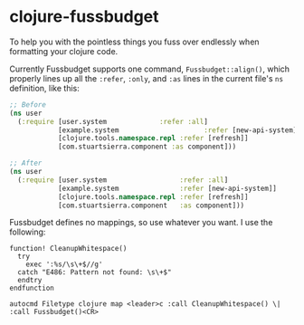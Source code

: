 # clojure-fussbudget

To help you with the pointless things you fuss over endlessly when formatting your clojure code.

Currently Fussbudget supports one command, `Fussbudget::align()`, which properly lines up all the `:refer`, `:only`, and `:as` lines in the current file's `ns` definition, like this:

```clojure
;; Before
(ns user
  (:require [user.system             :refer :all]
            [example.system                     :refer [new-api-system]]
            [clojure.tools.namespace.repl :refer [refresh]]
            [com.stuartsierra.component :as component]))

;; After
(ns user
  (:require [user.system                  :refer :all]
            [example.system               :refer [new-api-system]]
            [clojure.tools.namespace.repl :refer [refresh]]
            [com.stuartsierra.component   :as component]))
```


Fussbudget defines no mappings, so use whatever you want. I use the following:

```
function! CleanupWhitespace()
  try
    exec ':%s/\s\+$//g'
  catch "E486: Pattern not found: \s\+$"
  endtry
endfunction

autocmd Filetype clojure map <leader>c :call CleanupWhitespace() \| :call Fussbudget()<CR>
```
